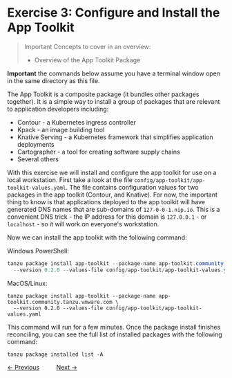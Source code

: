 # Exercise 3: Configure and Install the App Toolkit

> Important Concepts to cover in an overview:
>
> - Overview of the App Toolkit Package

**Important** the commands below assume you have a terminal window open in the same directory as this file.

The App Toolkit is a composite package (it bundles other packages together). It is a simple way to install
a group of packages that are relevant to application developers including:

- Contour - a Kubernetes ingress controller
- Kpack - an image building tool
- Knative Serving - a Kubernetes framework that simplifies application deployments
- Cartographer - a tool for creating software supply chains
- Several others

With this exercise we will install and configure the app toolkit for use on a local workstation. First take a look at
the file `config/app-toolkit/app-toolkit-values.yaml`. The file contains configuration values for two packages in the app toolkit
(Contour, and Knative). For now, the important thing to know is that applications deployed to the app toolkit will
have generated DNS names that are sub-domains of `127-0-0-1.nip.io`. This is a convenient DNS trick - the IP address
for this domain is `127.0.0.1` - or `localhost` - so it will work on everyone's workstation.

Now we can install the app toolkit with the following command:

Windows PowerShell:
```powershell
tanzu package install app-toolkit --package-name app-toolkit.community.tanzu.vmware.com `
  --version 0.2.0 --values-file config/app-toolkit/app-toolkit-values.yaml
```

MacOS/Linux:
```shell
tanzu package install app-toolkit --package-name app-toolkit.community.tanzu.vmware.com \
  --version 0.2.0 --values-file config/app-toolkit/app-toolkit-values.yaml
```

This command will run for a few minutes. Once the package install finishes reconciling, you can see the full list
of installed packages with the following command:

```shell
tanzu package installed list -A
```

[&lt;- Previous](02-ExplorePackages.md) &nbsp;&nbsp;&nbsp;&nbsp;&nbsp;&nbsp;&nbsp;&nbsp; [Next -&gt;](04-Knative.md)
